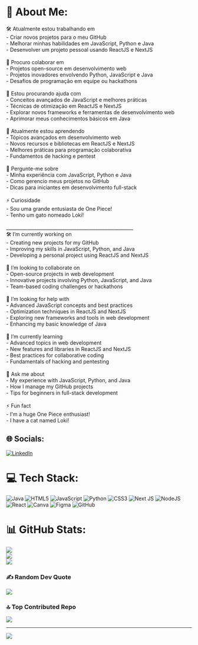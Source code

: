 # 💫 About Me:
🛠️ Atualmente estou trabalhando em<br>   - Criar novos projetos para o meu GitHub<br>   - Melhorar minhas habilidades em JavaScript, Python e Java<br>   - Desenvolver um projeto pessoal usando ReactJS e NextJS<br><br>🤝 Procuro colaborar em<br>   - Projetos open-source em desenvolvimento web<br>   - Projetos inovadores envolvendo Python, JavaScript e Java<br>   - Desafios de programação em equipe ou hackathons<br><br>🧠 Estou procurando ajuda com<br>   - Conceitos avançados de JavaScript e melhores práticas<br>   - Técnicas de otimização em ReactJS e NextJS<br>   - Explorar novos frameworks e ferramentas de desenvolvimento web<br>   - Aprimorar meus conhecimentos básicos em Java<br><br>🌱 Atualmente estou aprendendo<br>   - Tópicos avançados em desenvolvimento web<br>   - Novos recursos e bibliotecas em ReactJS e NextJS<br>   - Melhores práticas para programação colaborativa<br>   - Fundamentos de hacking e pentest<br><br>💬 Pergunte-me sobre<br>   - Minha experiência com JavaScript, Python e Java<br>   - Como gerencio meus projetos no GitHub<br>   - Dicas para iniciantes em desenvolvimento full-stack<br><br>⚡ Curiosidade<br>   - Sou uma grande entusiasta de One Piece!<br>   - Tenho um gato nomeado Loki! <br><br>______________________________________________________<br>🛠️ I’m currently working on<br>   - Creating new projects for my GitHub<br>   - Improving my skills in JavaScript, Python, and Java<br>   - Developing a personal project using ReactJS and NextJS<br><br>🤝 I’m looking to collaborate on<br>   - Open-source projects in web development<br>   - Innovative projects involving Python, JavaScript, and Java<br>   - Team-based coding challenges or hackathons<br><br>🧠 I’m looking for help with<br>   - Advanced JavaScript concepts and best practices<br>   - Optimization techniques in ReactJS and NextJS<br>   - Exploring new frameworks and tools in web development<br>   - Enhancing my basic knowledge of Java<br><br>🌱 I’m currently learning<br>   - Advanced topics in web development<br>   - New features and libraries in ReactJS and NextJS<br>   - Best practices for collaborative coding<br>   - Fundamentals of hacking and pentesting<br><br>💬 Ask me about<br>   - My experience with JavaScript, Python, and Java<br>   - How I manage my GitHub projects<br>   - Tips for beginners in full-stack development<br><br>⚡ Fun fact<br>   - I'm a huge One Piece enthusiast!<br>   - I have a cat named Loki!<br>


## 🌐 Socials:
[![LinkedIn](https://img.shields.io/badge/LinkedIn-%230077B5.svg?logo=linkedin&logoColor=white)](https://linkedin.com/in/anna-julia-santos-94445b1a5) 

# 💻 Tech Stack:
![Java](https://img.shields.io/badge/java-%23ED8B00.svg?style=for-the-badge&logo=openjdk&logoColor=white) ![HTML5](https://img.shields.io/badge/html5-%23E34F26.svg?style=for-the-badge&logo=html5&logoColor=white) ![JavaScript](https://img.shields.io/badge/javascript-%23323330.svg?style=for-the-badge&logo=javascript&logoColor=%23F7DF1E) ![Python](https://img.shields.io/badge/python-3670A0?style=for-the-badge&logo=python&logoColor=ffdd54) ![CSS3](https://img.shields.io/badge/css3-%231572B6.svg?style=for-the-badge&logo=css3&logoColor=white) ![Next JS](https://img.shields.io/badge/Next-black?style=for-the-badge&logo=next.js&logoColor=white) ![NodeJS](https://img.shields.io/badge/node.js-6DA55F?style=for-the-badge&logo=node.js&logoColor=white) ![React](https://img.shields.io/badge/react-%2320232a.svg?style=for-the-badge&logo=react&logoColor=%2361DAFB) ![Canva](https://img.shields.io/badge/Canva-%2300C4CC.svg?style=for-the-badge&logo=Canva&logoColor=white) ![Figma](https://img.shields.io/badge/figma-%23F24E1E.svg?style=for-the-badge&logo=figma&logoColor=white) ![GitHub](https://img.shields.io/badge/github-%23121011.svg?style=for-the-badge&logo=github&logoColor=white)
# 📊 GitHub Stats:
![](https://github-readme-stats.vercel.app/api?username=ajprm&theme=dark&hide_border=false&include_all_commits=false&count_private=false)<br/>
![](https://github-readme-streak-stats.herokuapp.com/?user=ajprm&theme=dark&hide_border=false)<br/>
![](https://github-readme-stats.vercel.app/api/top-langs/?username=ajprm&theme=dark&hide_border=false&include_all_commits=false&count_private=false&layout=compact)

### ✍️ Random Dev Quote
![](https://quotes-github-readme.vercel.app/api?type=horizontal&theme=radical)

### 🔝 Top Contributed Repo
![](https://github-contributor-stats.vercel.app/api?username=ajprm&limit=5&theme=dark&combine_all_yearly_contributions=true)

---
[![](https://visitcount.itsvg.in/api?id=ajprm&icon=2&color=5)](https://visitcount.itsvg.in)

<!-- Proudly created with GPRM ( https://gprm.itsvg.in ) -->
